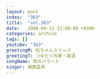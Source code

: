 ```yaml
---
layout: post
index:  "363"
title:  "vol.363"
date:   2008-09-13 12:00:00 +0300
categories: archive
tags: []
youtube: "363"
greetingM: 松ちゃんスリッパ
greetingT: つゆだく作家・高須
songName: 雨のバラード
singer: 湯原昌幸
---
```

